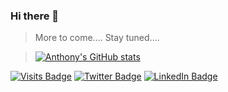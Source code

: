 ### Hi there 👋
> More to come....
> Stay tuned....

>[![Anthony's GitHub stats](https://github-readme-stats.vercel.app/api?username=ChitownCoder)](https://github.com/ChitownCoder/github-readme-stats)

[![Visits Badge](https://badges.pufler.dev/visits/ChitownCoder/ChitownCoder)](https://anthony-donovan.com)
[![Twitter Badge](https://img.shields.io/badge/Twitter-Profile-informational?style=flat&logo=twitter&logoColor=white&color=1CA2F1)](https://twitter.com/BraydonCoyer)
[![LinkedIn Badge](https://img.shields.io/badge/LinkedIn-Profile-informational?style=flat&logo=linkedin&logoColor=white&color=0D76A8)](https://www.linkedin.com/in/braydon-coyer/)


<!--
**ChitownCoder/ChitownCoder** is a ✨ _special_ ✨ repository because its `README.md` (this file) appears on your GitHub profile.

Here are some ideas to get you started:

- 🔭 I’m currently working on ...
- 🌱 I’m currently learning ...
- 👯 I’m looking to collaborate on ...
- 🤔 I’m looking for help with ...
- 💬 Ask me about ...
- 📫 How to reach me: ...
- 😄 Pronouns: ...
- ⚡ Fun fact: ...
-->
